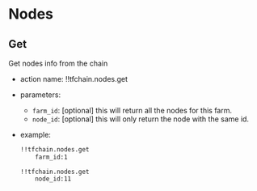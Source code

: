 # Nodes

## Get
Get nodes info from the chain
- action name: !!tfchain.nodes.get
- parameters:
    - `farm_id`: [optional] this will return all the nodes for this farm.
    - `node_id`: [optional] this will only return the node with the same id.

- example:
    ```md
    !!tfchain.nodes.get
        farm_id:1
    ```
    ```
    !!tfchain.nodes.get
        node_id:11 
    ```
